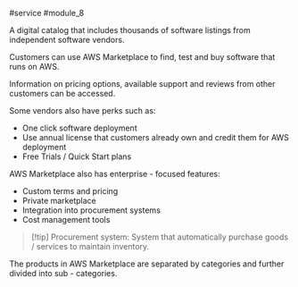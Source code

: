 #service #module_8

A digital catalog that includes thousands of software listings from independent software vendors.

Customers can use AWS Marketplace to find, test and buy software that runs on AWS.

Information on pricing options, available support and reviews from other customers can be accessed.

Some vendors also have perks such as:
- One click software deployment
- Use annual license that customers already own and credit them for AWS deployment
- Free Trials / Quick Start plans

AWS Marketplace also has enterprise - focused features:
- Custom terms and pricing
- Private marketplace
- Integration into procurement systems
- Cost management tools

> [!tip] Procurement system: System that automatically purchase goods / services to maintain inventory.

The products in AWS Marketplace are separated by categories and further divided into sub - categories.